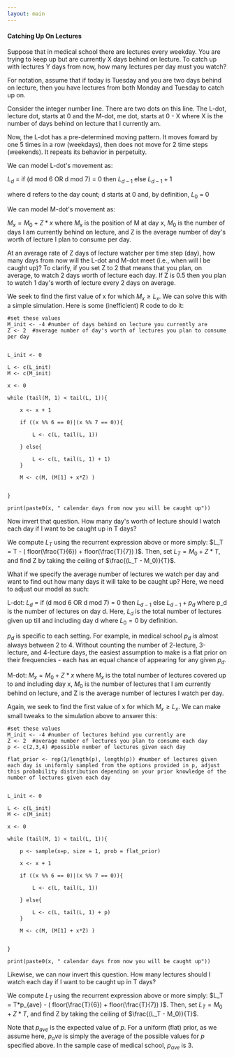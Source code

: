 ```yaml
---
layout: main
---
```



#### Catching Up On Lectures

Suppose that in medical school there are lectures every weekday. You are trying to keep up but are currently X days behind on lecture. To catch up with lectures Y days from now, how many lectures per day must you watch?  

For notation, assume that if today is Tuesday and you are two days behind on lecture, then you have lectures from both Monday and Tuesday to catch up on. 

Consider the integer number line. There are two dots on this line. The L-dot, lecture dot, starts at 0 and the M-dot, me dot, starts at 0 - X where X is the number of days behind on lecture that I currently am. 

Now, the L-dot has a pre-determined moving pattern. It moves foward by one 5 times in a row (weekdays), then does not move for 2 time steps (weekends). It repeats its behavior in perpetuity.

We can model L-dot's movement as: 
	
$L_{d}$ = if (d mod 6 OR d mod 7) = 0 then $L_{d-1}$ else $L_{d-1} + 1$ 

where d refers to the day count; d starts at 0 and, by definition, $L_{0}$ = 0  

We can model M-dot's movement as: 
	
$M_x = M_0 + Z * x$ where $M_x$ is the position of M at day x, $M_0$ is the number of days I am currently behind on lecture, and Z is the average number of day's worth of lecture I plan to consume per day.    

At an average rate of Z days of lecture watcher per time step (day), how many days from now will the L-dot and M-dot meet (i.e., when will I be caught up)? To clarify, if you set Z to 2 that means that you plan, on average, to watch 2 days worth of lecture each day. If Z is 0.5 then you plan to watch 1 day's worth of lecture every 2 days on average.

We seek to find the first value of x for which $M_x \geq L_x$. We can solve this with a simple simulation. Here is some (inefficient) R code to do it:  

	#set these values
	M_init <- -4 #number of days behind on lecture you currently are 
	Z <- 2  #average number of day's worth of lectures you plan to consume per day


	L_init <- 0

	L <- c(L_init)
	M <- c(M_init)

	x <- 0

	while (tail(M, 1) < tail(L, 1)){

		x <- x + 1
		
		if ((x %% 6 == 0)|(x %% 7 == 0)){

			L <- c(L, tail(L, 1))

		} else{

			L <- c(L, tail(L, 1) + 1)
		}

		M <- c(M, (M[1] + x*Z) )


	}

	print(paste0(x, " calendar days from now you will be caught up"))

Now invert that question. How many day's worth of lecture should I watch each day if I want to be caught up in T days?

We compute $L_T$ using the recurrent expression above or more simply: $L_T = T - ( floor(\frac{T}{6}) + floor(\frac{T}{7}) )$. Then, set $L_T = M_0 + Z * T$, and find Z by taking the ceiling of $\frac{(L_T - M_0)}{T}$.  

What if we specify the average number of lectures we watch per day and want to find out how many days it will take to be caught up? Here, we need to adjust our model as such:  


L-dot: $L_{d}$ = if (d mod 6 OR d mod 7) = 0 then $L_{d-1}$ else $L_{d-1} + p_d$ where p_d is the number of lectures on day d. Here, $L_d$ is the total number of lectures given up till and including day d where $L_0 = 0$ by definition.  

$p_d$ is specific to each setting. For example, in medical school $p_d$ is almost always between 2 to 4. Without counting the number of 2-lecture, 3-lecture, and 4-lecture days, the easiest assumption to make is a flat prior on their frequencies - each has an equal chance of appearing for any given $p_d$.  

M-dot: $M_x = M_0 + Z * x$ where $M_x$ is the total number of lectures covered up to and including day x, $M_0$ is the number of lectures that I am currently behind on lecture, and Z is the average number of lectures I watch per day.    

Again, we seek to find the first value of x for which $M_x \geq L_x$. We can make small tweaks to the simulation above to answer this:  

	#set these values
	M_init <- -4 #number of lectures behind you currently are 
	Z <- 2  #average number of lectures you plan to consume each day
	p <- c(2,3,4) #possible number of lectures given each day

	flat_prior <- rep(1/length(p), length(p)) #number of lectures given each day is uniformly sampled from the options provided in p, adjust this probability distribution depending on your prior knowledge of the number of lectures given each day


	L_init <- 0

	L <- c(L_init)
	M <- c(M_init)

	x <- 0

	while (tail(M, 1) < tail(L, 1)){

		p <- sample(x=p, size = 1, prob = flat_prior)

		x <- x + 1
		
		if ((x %% 6 == 0)|(x %% 7 == 0)){

			L <- c(L, tail(L, 1))

		} else{

			L <- c(L, tail(L, 1) + p)
		}

		M <- c(M, (M[1] + x*Z) )


	}

	print(paste0(x, " calendar days from now you will be caught up"))

Likewise, we can now invert this question. How many lectures should I watch each day if I want to be caught up in T days?

We compute $L_T$ using the recurrent expression above or more simply: $L_T = T*p_{ave} - ( floor(\frac{T}{6}) + floor(\frac{T}{7}) )$. Then, set $L_T = M_0 + Z * T$, and find Z by taking the ceiling of $\frac{(L_T - M_0)}{T}$.  

Note that $p_{ave}$ is the expected value of $p$. For a uniform (flat) prior, as we assume here, $p_ave$ is simply the average of the possible values for $p$ specified above. In the sample case of medical school, $p_{ave}$ is 3.  


































